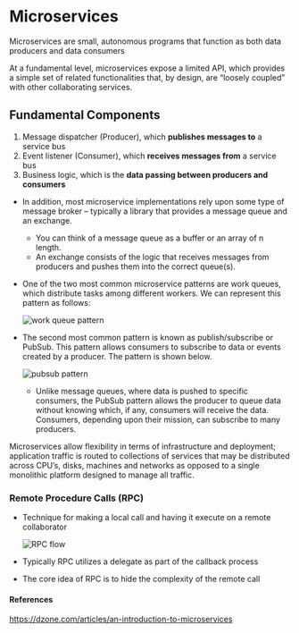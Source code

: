# Microservices

Microservices are small, autonomous programs that function as both data producers and data consumers

At a fundamental level, microservices expose a limited API, which provides a simple set of related functionalities that, by design, are “loosely coupled” with other collaborating services.

## Fundamental Components
1. Message dispatcher (Producer), which **publishes messages to** a service bus
2. Event listener (Consumer), which **receives messages from** a service bus
3. Business logic, which is the **data passing between producers and consumers**

* In addition, most microservice implementations rely upon some type of message broker – typically a library that provides a message queue and an exchange. 
    * You can think of a message queue as a buffer or an array of n length. 
    * An exchange consists of the logic that receives messages from producers and pushes them into the correct queue(s).

* One of the two most common microservice patterns are work queues, which distribute tasks among different workers. We can represent this pattern as follows:

   ![work queue pattern](https://media.licdn.com/dms/image/C4E12AQFsry68grMDqg/article-inline_image-shrink_1500_2232/0?e=2131315200&v=beta&t=IWXzqNzhYofLQu_QpzwB-F84l61fRgbg9kNNe400mE8)

* The second most common pattern is known as publish/subscribe or PubSub. This pattern allows consumers to subscribe to data or events created by a producer. The pattern is shown below.

    ![pubsub pattern](https://media.licdn.com/dms/image/C4D12AQHYfHh8QlqrBg/article-inline_image-shrink_400_744/0?e=2131315200&v=beta&t=7aYdxcNCexvxrAVbh4XAihryucWBRrTkxbBL3yMt6kA)

  * Unlike message queues, where data is pushed to specific consumers, the PubSub pattern allows the producer to queue data without knowing which, if any, consumers will receive the data. Consumers, depending upon their mission, can subscribe to many producers.

Microservices allow flexibility in terms of infrastructure and deployment; application traffic is routed to collections of services that may be distributed across CPU’s, disks, machines and networks as opposed to a single monolithic platform designed to manage all traffic.

### Remote Procedure Calls (RPC)
* Technique for making a local call and having it execute on a remote collaborator

  ![RPC flow](https://dzone.com/storage/temp/9773666-0.jpg)
  
* Typically RPC utilizes a delegate as part of the callback process
* The core idea of RPC is to hide the complexity of the remote call



#### References
https://dzone.com/articles/an-introduction-to-microservices